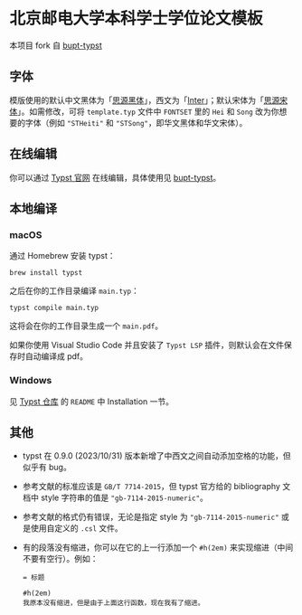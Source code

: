 # 北京邮电大学本科学士学位论文模板

本项目 fork 自 [bupt-typst](https://github.com/QQKdeGit/bupt-typst)

## 字体

模版使用的默认中文黑体为「[思源黑体](https://github.com/adobe-fonts/source-han-sans)」，西文为「[Inter](https://rsms.me/inter/)」；默认宋体为「[思源宋体](https://github.com/adobe-fonts/source-han-serif)」。如需修改，可将 `template.typ` 文件中 `FONTSET` 里的 `Hei` 和 `Song` 改为你想要的字体（例如 `"STHeiti"` 和 `"STSong"`，即华文黑体和华文宋体）。

## 在线编辑

你可以通过 [Typst 官网](https://typst.app) 在线编辑，具体使用见 [bupt-typst](https://github.com/QQKdeGit/bupt-typst)。

## 本地编译

### macOS

通过 Homebrew 安装 typst：
```
brew install typst
```

之后在你的工作目录编译 `main.typ`：
```
typst compile main.typ
```

这将会在你的工作目录生成一个 `main.pdf`。

如果你使用 Visual Studio Code 并且安装了 `Typst LSP` 插件，则默认会在文件保存时自动编译成 pdf。

### Windows

见 [Typst 仓库](https://github.com/typst/typst) 的 `README` 中 Installation 一节。

## 其他

- typst 在 0.9.0 (2023/10/31) 版本新增了中西文之间自动添加空格的功能，但似乎有 bug。
- 参考文献的标准应该是 `GB/T 7714-2015`，但 typst 官方给的 bibliography 文档中 style 字符串的值是 `"gb-7114-2015-numeric"`。
- 参考文献的格式仍有错误，无论是指定 style 为 `"gb-7114-2015-numeric"` 或是使用自定义的 `.csl` 文件。
- 有的段落没有缩进，你可以在它的上一行添加一个 `#h(2em)` 来实现缩进（中间不要有空行）。例如：

    ```
    = 标题

    #h(2em)
    我原本没有缩进，但是由于上面这行函数，现在我有了缩进。
    ```